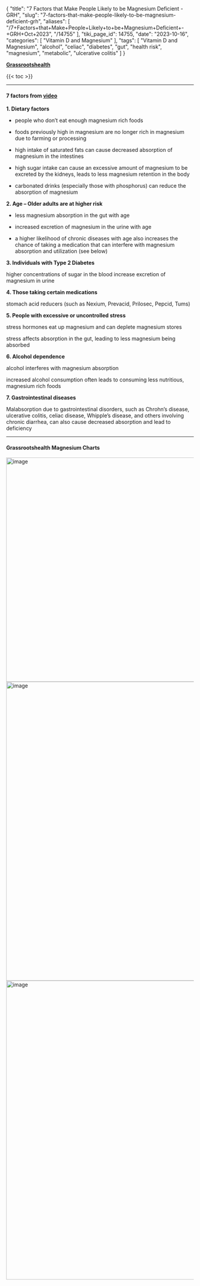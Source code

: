 {
    "title": "7 Factors that Make People Likely to be Magnesium Deficient - GRH",
    "slug": "7-factors-that-make-people-likely-to-be-magnesium-deficient-grh",
    "aliases": [
        "/7+Factors+that+Make+People+Likely+to+be+Magnesium+Deficient+-+GRH+Oct+2023",
        "/14755"
    ],
    "tiki_page_id": 14755,
    "date": "2023-10-16",
    "categories": [
        "Vitamin D and Magnesium"
    ],
    "tags": [
        "Vitamin D and Magnesium",
        "alcohol",
        "celiac",
        "diabetes",
        "gut",
        "health risk",
        "magnesium",
        "metabolic",
        "ulcerative colitis"
    ]
}


**[Grassrootshealth](https://myemail.constantcontact.com/7-Factors-that-Make-People-Likely-to-be-Magnesium-Deficient.html?soid=1102722411090&aid=7cKxiQzWiuI)** 

{{< toc >}}

---

#### 7 factors from [video](https://youtu.be/n1i_kceDSis?si=AkjvoYna7xk9OPVg)

 **1. Dietary factors** 

* people who don’t eat enough magnesium rich foods

* foods previously high in magnesium are no longer rich in magnesium due to farming or processing

* high intake of saturated fats can cause decreased absorption of magnesium in the intestines

* high sugar intake can cause an excessive amount of magnesium to be excreted by the kidneys, leads to less magnesium retention in the body

* carbonated drinks (especially those with phosphorus) can reduce the absorption of magnesium

 **2. Age – Older adults are at higher risk** 

* less magnesium absorption in the gut with age

* increased excretion of magnesium in the urine with age

* a higher likelihood of chronic diseases with age also increases the chance of taking a medication that can interfere with magnesium absorption and utilization (see below)

 **3. Individuals with Type 2 Diabetes** 

higher concentrations of sugar in the blood increase excretion of magnesium in urine

 **4. Those taking certain medications** 

stomach acid reducers (such as Nexium, Prevacid, Prilosec, Pepcid, Tums)

 **5. People with excessive or uncontrolled stress** 

stress hormones eat up magnesium and can deplete magnesium stores

stress affects absorption in the gut, leading to less magnesium being absorbed

 **6. Alcohol dependence** 

alcohol interferes with magnesium absorption

increased alcohol consumption often leads to consuming less nutritious, magnesium rich foods

 **7. Gastrointestinal diseases** 

Malabsorption due to gastrointestinal disorders, such as Chrohn’s disease, ulcerative colitis, celiac disease, Whipple’s disease, and others involving chronic diarrhea, can also cause decreased absorption and lead to deficiency

---

#### Grassrootshealth Magnesium Charts

<img src="https://d1bk1kqxc0sym.cloudfront.net/attachments/jpeg/grh-mg-1.jpg" alt="image" width="600">

<img src="https://d1bk1kqxc0sym.cloudfront.net/attachments/jpeg/grh-mg-2.jpg" alt="image" width="800">

<img src="https://d1bk1kqxc0sym.cloudfront.net/attachments/jpeg/grh-mg-3.jpg" alt="image" width="800">